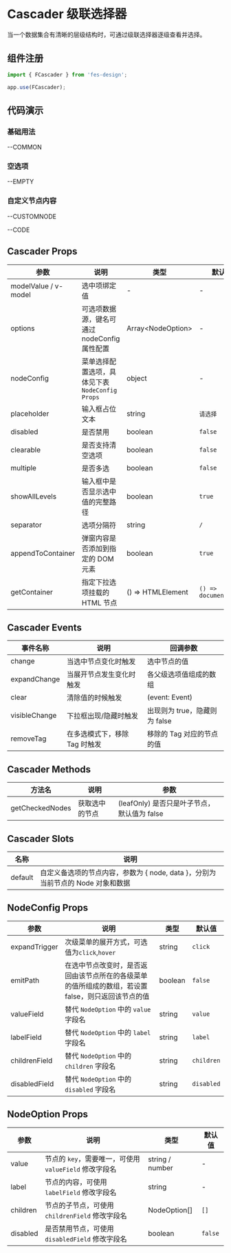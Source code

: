 # Cascader 级联选择器

当一个数据集合有清晰的层级结构时，可通过级联选择器逐级查看并选择。

## 组件注册

```js
import { FCascader } from 'fes-design';

app.use(FCascader);
```

## 代码演示

### 基础用法

--COMMON

### 空选项

--EMPTY

### 自定义节点内容

--CUSTOMNODE

--CODE

## Cascader Props

| 参数                 | 说明                                            | 类型                | 默认值                |
| -------------------- | ----------------------------------------------- | ------------------- | --------------------- |
| modelValue / v-model | 选中项绑定值                                    | -                   | -                     |
| options              | 可选项数据源，键名可通过 nodeConfig 属性配置    | Array\<NodeOption\> | -                     |
| nodeConfig           | 菜单选择配置选项，具体见下表 `NodeConfig Props` | object              | -                     |
| placeholder          | 输入框占位文本                                  | string              | `请选择`              |
| disabled             | 是否禁用                                        | boolean             | `false`               |
| clearable            | 是否支持清空选项                                | boolean             | `false`               |
| multiple             | 是否多选                                        | boolean             | `false`               |
| showAllLevels        | 输入框中是否显示选中值的完整路径                | boolean             | `true`                |
| separator            | 选项分隔符                                      | string              | `/`                   |
| appendToContainer    | 弹窗内容是否添加到指定的 DOM 元素               | boolean             | `true`                |
| getContainer         | 指定下拉选项挂载的 HTML 节点                    | () => HTMLElement   | `() => document.body` |

## Cascader Events

| 事件名称      | 说明                          | 回调参数                      |
| ------------- | ----------------------------- | ----------------------------- |
| change        | 当选中节点变化时触发          | 选中节点的值                  |
| expandChange  | 当展开节点发生变化时触发      | 各父级选项值组成的数组        |
| clear         | 清除值的时候触发              | (event: Event)                |
| visibleChange | 下拉框出现/隐藏时触发         | 出现则为 true，隐藏则为 false |
| removeTag     | 在多选模式下，移除 Tag 时触发 | 移除的 Tag 对应的节点的值     |

## Cascader Methods

| 方法名          | 说明           | 参数                                        |
| --------------- | -------------- | ------------------------------------------- |
| getCheckedNodes | 获取选中的节点 | (leafOnly) 是否只是叶子节点，默认值为 false |

## Cascader Slots

| 名称    | 说明                                                                            |
| ------- | ------------------------------------------------------------------------------- |
| default | 自定义备选项的节点内容，参数为 { node, data }，分别为当前节点的 Node 对象和数据 |

## NodeConfig Props

| 参数          | 说明                                                                                               | 类型    | 默认值     |
| ------------- | -------------------------------------------------------------------------------------------------- | ------- | ---------- |
| expandTrigger | 次级菜单的展开方式，可选值为`click`,`hover`                                                        | string  | `click`    |
| emitPath      | 在选中节点改变时，是否返回由该节点所在的各级菜单的值所组成的数组，若设置 false，则只返回该节点的值 | boolean | `false`    |
| valueField    | 替代 `NodeOption` 中的 `value` 字段名                                                              | string  | `value`    |
| labelField    | 替代 `NodeOption` 中的 `label` 字段名                                                              | string  | `label`    |
| childrenField | 替代 `NodeOption` 中的 `children` 字段名                                                           | string  | `children` |
| disabledField | 替代 `NodeOption` 中的 `disabled` 字段名                                                           | string  | `disabled` |

## NodeOption Props

| 参数     | 说明                                                   | 类型            | 默认值  |
| -------- | ------------------------------------------------------ | --------------- | ------- |
| value    | 节点的 `key`，需要唯一，可使用 `valueField` 修改字段名 | string / number | -       |
| label    | 节点的内容，可使用 `labelField` 修改字段名             | string          | -       |
| children | 节点的子节点，可使用 `childrenField` 修改字段名        | NodeOption[]    | `[]`    |
| disabled | 是否禁用节点，可使用 `disabledField` 修改字段名        | boolean         | `false` |
